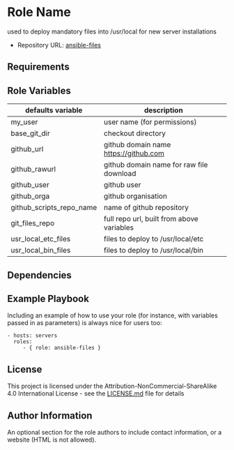 Role Name
=========

used to deploy mandatory files into /usr/local for new server installations

* Repository URL: [ansible-files](https://github.com/TrojaAnsible/ansible-files)

Requirements
------------


Role Variables
--------------
| defaults variable | description |
|-------------------|-------------|
| my_user                   |user name (for permissions)|
| base_git_dir              |checkout directory|
| github_url                |github domain name https://github.com|
| github_rawurl             |github domain name for raw file download|
| github_user               |github user|
| github_orga               |github organisation|
| github_scripts_repo_name  |name of github repository|
| git_files_repo            |full repo url, built from above variables|
| usr_local_etc_files       |files to deploy to /usr/local/etc|
| usr_local_bin_files       |files to deploy to /usr/local/bin|


Dependencies
------------


Example Playbook
----------------

Including an example of how to use your role (for instance, with variables passed in as parameters) is always nice for users too:

    - hosts: servers
      roles:
         - { role: ansible-files }

License
-------

This project is licensed under the Attribution-NonCommercial-ShareAlike 4.0 International License - see the [LICENSE.md](LICENSE.md) file for details

Author Information
------------------

An optional section for the role authors to include contact information, or a website (HTML is not allowed).
